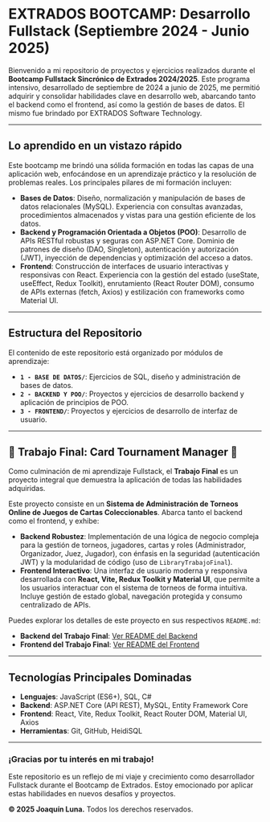 # EXTRADOS BOOTCAMP: Desarrollo Fullstack (Septiembre 2024 - Junio 2025)

Bienvenido a mi repositorio de proyectos y ejercicios realizados durante el **Bootcamp Fullstack Sincrónico de Extrados 2024/2025**. Este programa intensivo, desarrollado de septiembre de 2024 a junio de 2025, me permitió adquirir y consolidar habilidades clave en desarrollo web, abarcando tanto el backend como el frontend, así como la gestión de bases de datos. El mismo fue brindado por EXTRADOS Software Technology.

---

## Lo aprendido en un vistazo rápido

Este bootcamp me brindó una sólida formación en todas las capas de una aplicación web, enfocándose en un aprendizaje práctico y la resolución de problemas reales. Los principales pilares de mi formación incluyen:

- **Bases de Datos**: Diseño, normalización y manipulación de bases de datos relacionales (MySQL). Experiencia con consultas avanzadas, procedimientos almacenados y vistas para una gestión eficiente de los datos.
- **Backend y Programación Orientada a Objetos (POO)**: Desarrollo de APIs RESTful robustas y seguras con ASP.NET Core. Dominio de patrones de diseño (DAO, Singleton), autenticación y autorización (JWT), inyección de dependencias y optimización del acceso a datos.
- **Frontend**: Construcción de interfaces de usuario interactivas y responsivas con React. Experiencia con la gestión del estado (useState, useEffect, Redux Toolkit), enrutamiento (React Router DOM), consumo de APIs externas (fetch, Axios) y estilización con frameworks como Material UI.

---

## Estructura del Repositorio

El contenido de este repositorio está organizado por módulos de aprendizaje:

- **`1 - BASE DE DATOS/`**: Ejercicios de SQL, diseño y administración de bases de datos.
- **`2 - BACKEND Y POO/`**: Proyectos y ejercicios de desarrollo backend y aplicación de principios de POO.
- **`3 - FRONTEND/`**: Proyectos y ejercicios de desarrollo de interfaz de usuario.

---

## 🚀 Trabajo Final: Card Tournament Manager 🚀

Como culminación de mi aprendizaje Fullstack, el **Trabajo Final** es un proyecto integral que demuestra la aplicación de todas las habilidades adquiridas.

Este proyecto consiste en un **Sistema de Administración de Torneos Online de Juegos de Cartas Coleccionables**. Abarca tanto el backend como el frontend, y exhibe:

- **Backend Robustez**: Implementación de una lógica de negocio compleja para la gestión de torneos, jugadores, cartas y roles (Administrador, Organizador, Juez, Jugador), con énfasis en la seguridad (autenticación JWT) y la modularidad de código (uso de `LibraryTrabajoFinal`).
- **Frontend Interactivo**: Una interfaz de usuario moderna y responsiva desarrollada con **React, Vite, Redux Toolkit y Material UI**, que permite a los usuarios interactuar con el sistema de torneos de forma intuitiva. Incluye gestión de estado global, navegación protegida y consumo centralizado de APIs.

Puedes explorar los detalles de este proyecto en sus respectivos `README.md`:

- **Backend del Trabajo Final**: [Ver README del Backend](./2%20-BACKEND%20Y%20POO/TrabajoFinal/README.md)
- **Frontend del Trabajo Final**: [Ver README del Frontend](./3-FRONTEND/README.md)

---

## Tecnologías Principales Dominadas

- **Lenguajes**: JavaScript (ES6+), SQL, C#
- **Backend**: ASP.NET Core (API REST), MySQL, Entity Framework Core
- **Frontend**: React, Vite, Redux Toolkit, React Router DOM, Material UI, Axios
- **Herramientas**: Git, GitHub, HeidiSQL

---

### ¡Gracias por tu interés en mi trabajo!

Este repositorio es un reflejo de mi viaje y crecimiento como desarrollador Fullstack durante el Bootcamp de Extrados. Estoy emocionado por aplicar estas habilidades en nuevos desafíos y proyectos.

**© 2025 Joaquín Luna.** Todos los derechos reservados.
